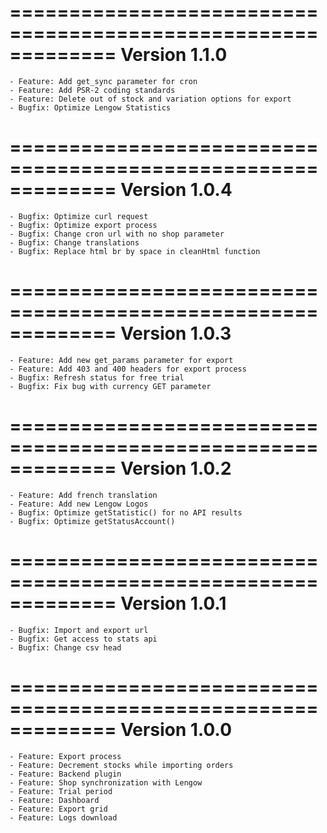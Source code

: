 =============================================================
Version 1.1.0
=============================================================

    - Feature: Add get_sync parameter for cron
    - Feature: Add PSR-2 coding standards
    - Feature: Delete out of stock and variation options for export
    - Bugfix: Optimize Lengow Statistics

=============================================================
Version 1.0.4
=============================================================

    - Bugfix: Optimize curl request
    - Bugfix: Optimize export process
    - Bugfix: Change cron url with no shop parameter
    - Bugfix: Change translations
    - Bugfix: Replace html br by space in cleanHtml function

=============================================================
Version 1.0.3
=============================================================

    - Feature: Add new get_params parameter for export
    - Feature: Add 403 and 400 headers for export process
    - Bugfix: Refresh status for free trial
    - Bugfix: Fix bug with currency GET parameter

=============================================================
Version 1.0.2
=============================================================

    - Feature: Add french translation
    - Feature: Add new Lengow Logos
    - Bugfix: Optimize getStatistic() for no API results
    - Bugfix: Optimize getStatusAccount()

=============================================================
Version 1.0.1
=============================================================

    - Bugfix: Import and export url
    - Bugfix: Get access to stats api
    - Bugfix: Change csv head

=============================================================
Version 1.0.0
=============================================================

    - Feature: Export process
    - Feature: Decrement stocks while importing orders
    - Feature: Backend plugin
    - Feature: Shop synchronization with Lengow
    - Feature: Trial period
    - Feature: Dashboard
    - Feature: Export grid
    - Feature: Logs download